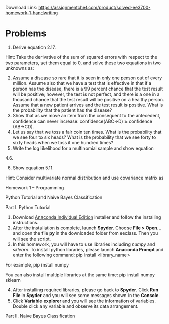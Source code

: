 Download Link: https://assignmentchef.com/product/solved-ee3700-homework-1-handwriting
<br>



<h1>Problems</h1>

<ol>

 <li>Derive equation 2.17.</li>

</ol>

Hint: Take the derivative of the sum of squared errors with respect to the two parameters, set them equal to 0, and solve these two equations in two unknowns as:

<ol start="2">

 <li> Assume a disease so rare that it is seen in only one person out of every million. Assume also that we have a test that is effective in that if a person has the disease, there is a 99 percent chance that the test result will be positive; however, the test is not perfect, and there is a one in a thousand chance that the test result will be positive on a healthy person. Assume that a new patient arrives and the test result is positive. What is the probability that the patient has the disease?</li>

 <li> Show that as we move an item from the consequent to the antecedent, confidence can never increase: confidence(ABC→D) ≥ confidence (AB→CD).</li>

 <li> Let us say that we toss a fair coin ten times. What is the probability that we see four to six heads? What is the probability that we see forty to sixty heads when we toss it one hundred times?</li>

 <li> Write the log likelihood for a multinomial sample and show equation</li>

</ol>

4.6.

<ol start="6">

 <li> Show equation 5.11.</li>

</ol>

Hint: Consider multivariate normal distribution and use covariance matrix as

Homework 1 – Programming

Python Tutorial and Naive Bayes Classification

Part I. Python Tutorial

<ol>

 <li>Download <a href="https://www.anaconda.com/products/individual">Anaconda Individual Edition</a> installer and follow the installing instructions.</li>

 <li>After the installation is complete, launch <strong>Spyder</strong>. Choose <strong>File &gt; Open… </strong>and open the file <strong>py </strong>in the downloaded folder from eeclass. Then you will see the script.</li>

 <li>In this homework, you will have to use libraries including <em>numpy </em>and <em>sklearn</em>. To install python libraries, please launch <strong>Anaconda Prompt </strong>and enter the following command: pip install &lt;library_name&gt;</li>

</ol>

For example, pip install numpy

You can also install multiple libraries at the same time: pip install numpy sklearn

<ol start="4">

 <li>After installing required libraries, please go back to <strong>Spyder</strong>. Click <strong>Run File </strong>in <strong>Spyder </strong>and you will see some messages shown in the <strong>Console</strong>.</li>

 <li>Click <strong>Variable explorer </strong>and you will see the information of variables. Double click any variable and observe its data arrangement.</li>

</ol>

Part II. Naive Bayes Classification
